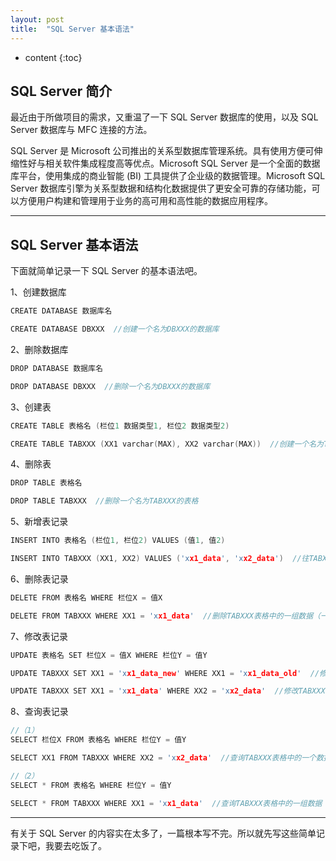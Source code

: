 ```yaml
---
layout: post
title:  "SQL Server 基本语法"
---
```


* content
{:toc}

## SQL Server 简介

最近由于所做项目的需求，又重温了一下 SQL Server 数据库的使用，以及 SQL Server 数据库与 MFC 连接的方法。

SQL Server 是 Microsoft 公司推出的关系型数据库管理系统。具有使用方便可伸缩性好与相关软件集成程度高等优点。Microsoft SQL Server 是一个全面的数据库平台，使用集成的商业智能 (BI) 工具提供了企业级的数据管理。Microsoft SQL Server 数据库引擎为关系型数据和结构化数据提供了更安全可靠的存储功能，可以方便用户构建和管理用于业务的高可用和高性能的数据应用程序。

---

## SQL Server 基本语法

下面就简单记录一下 SQL Server 的基本语法吧。

1、创建数据库

``` c++
CREATE DATABASE 数据库名

CREATE DATABASE DBXXX  //创建一个名为DBXXX的数据库
```

2、删除数据库

``` c++
DROP DATABASE 数据库名

DROP DATABASE DBXXX  //删除一个名为DBXXX的数据库
```

3、创建表

``` c++
CREATE TABLE 表格名 (栏位1 数据类型1, 栏位2 数据类型2)

CREATE TABLE TABXXX (XX1 varchar(MAX), XX2 varchar(MAX))  //创建一个名为TABXXX的表格，其中有两列，一列名为XX1（数据类型为varchar(MAX)），一列名为XX2（数据类型为varchar(MAX)）
```

4、删除表

``` c++
DROP TABLE 表格名

DROP TABLE TABXXX  //删除一个名为TABXXX的表格
```

5、新增表记录

``` c++
INSERT INTO 表格名 (栏位1, 栏位2) VALUES (值1, 值2)

INSERT INTO TABXXX (XX1, XX2) VALUES ('xx1_data', 'xx2_data')  //往TABXXX表格中插入一组数据（一行数据），列名为XX1处的位置插入数据值为xx1_data,列名为XX2处的位置插入数据值为xx2_data
```

6、删除表记录

``` c++
DELETE FROM 表格名 WHERE 栏位X = 值X

DELETE FROM TABXXX WHERE XX1 = 'xx1_data'  //删除TABXXX表格中的一组数据（一行数据），此组数据的XX1列的数据值为xx1_data
```

7、修改表记录

``` c++
UPDATE 表格名 SET 栏位X = 值X WHERE 栏位Y = 值Y

UPDATE TABXXX SET XX1 = 'xx1_data_new' WHERE XX1 = 'xx1_data_old'  //修改TABXXX表格中的一个数据，此数据在XX1列数据值为xx1_data_old的那行数据中，将这行数据中的对应XX1列的数据改为xx1_data_new

UPDATE TABXXX SET XX1 = 'xx1_data' WHERE XX2 = 'xx2_data'  //修改TABXXX表格中的一个数据，此数据在XX2列数据值为xx2_data的那行数据中，将这行数据中的对应XX1列的那个数据改为xx1_data
```

8、查询表记录

``` c++
//（1）
SELECT 栏位X FROM 表格名 WHERE 栏位Y = 值Y

SELECT XX1 FROM TABXXX WHERE XX2 = 'xx2_data'  //查询TABXXX表格中的一个数据，此数据在XX2列数据值为xx2_data的那行数据中，查询这行数据中的对应XX1列的那个数据

//（2）
SELECT * FROM 表格名 WHERE 栏位Y = 值Y

SELECT * FROM TABXXX WHERE XX1 = 'xx1_data'  //查询TABXXX表格中的一组数据（一行数据），此行数据即为XX1列数据值为xx1_data的那行数据
```

---

有关于 SQL Server 的内容实在太多了，一篇根本写不完。所以就先写这些简单记录下吧，我要去吃饭了。